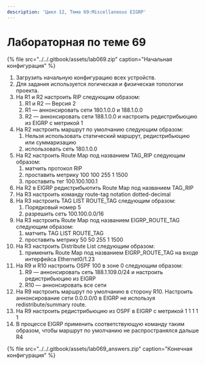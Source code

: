 ```yaml
---
description: 'Цикл 12, Тема 69:Miscellaneous EIGRP'
---
```


# Лабораторная по теме 69

{% file src="../../.gitbook/assets/lab069.zip" caption="Начальная конфигурация" %}

1. Загрузить начальную конфигурацию всех устройств.
2. Для задания используется логическая и физическая топологии проекта.
3. На R1 и R2 настроить RIP следующим образом:
   1. R1 и R2 — Версия 2
   2. R1 — аннонсировать сети 180.1.0.0 и 188.1.0.0
   3. R2 — аннонсировать сети 188.1.0.0 и настроить редистрибьюцию из EIGRP c метрикой 1
4. На R2 настроить маршрут по умолчанию следующим образом:
   1. Нельзя использовать статический маршрут, редистрибьюцию или суммаризацию
   2. использовать сеть 180.1.0.0
5. На R2 настроить Route Map под названием TAG\_RIP следующим образом:
   1. матчить протокол RIP
   2. проставить метрику 100 100 255 1 1500
   3. проставить тег 100.100.100.1
6. На R2 в EIGRP редистрибьютить Route Map под названием TAG\_RIP
7. На R3 настроить команду route-tag notation dotted-decimal
8. На R3 настроить TAG LIST ROUTE\_TAG следующим образом:
   1. Порядковый номер 5
   2. разрешить сеть 100.100.0.0/16
9. На R3 настроить Route Map под названием EIGRP\_ROUTE\_TAG следующим образом:
   1. матчить TAG LIST ROUTE\_TAG
   2. проставить метрику 50 50 255 1 1500
10. На R3 настроить Distribute List следующим образом:
    1. применить Route Map под названием EIGRP\_ROUTE\_TAG на входе интерфейса Ethernet0/1.23
11. На R9 и R10 настроить OSPF 100 в зоне 0 следующим образом:
    1. R9 — аннонсировать сеть 188.1.109.0/24 и настроить редистрибьюцию из EIGRP
    2. R10 — аннонсировать все сети
12. На R9 настроить маршрут по умолчанию в сторону R10. Настроить аннонсирование сети 0.0.0.0/0 в EIGRP не используя redistribute/summary route.
13. На R9 настроить редистрибьюцию из OSPF в EIGRP c метрикой 1 1 1 1 1
14. В процессе EIGRP применить соответствующую команду таким образом, чтобы маршрут по умолчанию не распространялся дальше R4

{% file src="../../.gitbook/assets/lab069\_answers.zip" caption="Конечная конфигурация" %}

